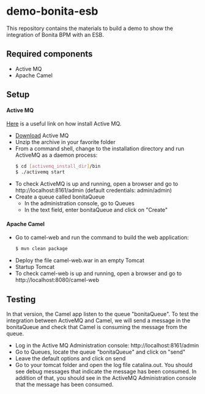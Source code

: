 # demo-bonita-esb

This repository contains the materials to build a demo to show the integration of Bonita BPM with an ESB.

## Required components

  - Active MQ
  - Apache Camel

## Setup

#### Active MQ

[Here](http://activemq.apache.org/getting-started.html) is a useful link on how install Active MQ.

  - [Download](http://www.apache.org/dyn/closer.cgi?filename=/activemq/5.13.3/apache-activemq-5.13.3-bin.tar.gz&action=download) Active MQ
  - Unzip the archive in your favorite folder
  - From a command shell, change to the installation directory and run ActiveMQ as a daemon process:
    ```sh
    $ cd [activemq_install_dir]/bin
    $ ./activemq start
    ```
  - To check ActiveMQ is up and running, open a browser and go to http://localhost:8161/admin (default credentials: admin/admin)
  - Create a queue called bonitaQueue
    - In the administration console, go to Queues
    - In the text field, enter bonitaQueue and click on "Create"


#### Apache Camel

 - Go to camel-web and run the command to build the web application:
     ```sh
    $ mvn clean package
    ```
 - Deploy the file camel-web.war in an empty Tomcat
 - Startup Tomcat
 - To check camel-web is up and running, open a browser and go to http://localhost:8080/camel-web


## Testing

In that version, the Camel app listen to the queue "bonitaQueue". To test the integration between ActiveMQ and Camel, we will send a message in the bonitaQueue and check that Camel is consuming the message from the queue.
-  Log in the Active MQ Administration console: http://localhost:8161/admin
- Go to Queues, locate the queue "bonitaQueue" and click on "send"
- Leave the default options and click on send
- Go to your tomcat folder and open the log file catalina.out. You should see debug messages that indicate the message has been consumed. In addition of that, you should see in the ActiveMQ Administration console that the message has been consumed. 
